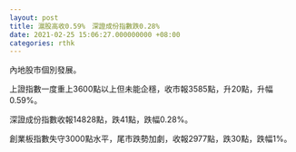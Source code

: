 ```yaml
---
layout: post
title: 滬股高收0.59%　深證成份指數跌0.28%
date: 2021-02-25 15:06:27.000000000 +08:00
categories: rthk
---
```


內地股市個別發展。

上證指數一度重上3600點以上但未能企穩，收市報3585點，升20點，升幅0.59%。

深證成份指數收報14828點，跌41點，跌幅0.28%。

創業板指數失守3000點水平，尾市跌勢加劇，收報2977點，跌30點，跌幅1%。
